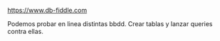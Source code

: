https://www.db-fiddle.com

Podemos probar en linea distintas bbdd.
Crear tablas y lanzar queries contra ellas.
